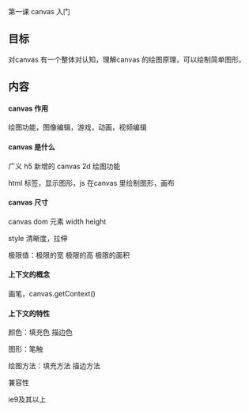第一课 canvas 入门

## 目标

对canvas 有一个整体对认知，理解canvas 的绘图原理，可以绘制简单图形。



## 内容

#### canvas 作用

绘图功能，图像编辑，游戏，动画，视频编辑



#### canvas 是什么

广义 h5 新增的 canvas 2d 绘图功能

html 标签，显示图形，js 在canvas 里绘制图形，画布



#### canvas 尺寸

canvas dom 元素 width height

style 清晰度，拉伸

极限值：极限的宽 极限的高 极限的面积



#### 上下文的概念

画笔，canvas.getContext()



#### 上下文的特性

颜色：填充色 描边色

图形：笔触

绘图方法：填充方法 描边方法



兼容性

ie9及其以上



